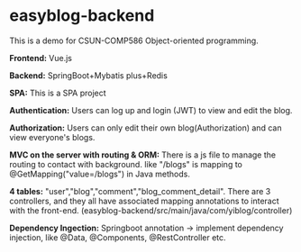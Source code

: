 # easyblog-backend
This is a demo for CSUN-COMP586 Object-oriented programming.

**Frontend:** Vue.js

**Backend:** SpringBoot+Mybatis plus+Redis

**SPA:** This is a SPA project

**Authentication:** Users can log up and login (JWT) to view and edit the blog.

**Authorization:** Users can only edit their own blog(Authorization) and can view everyone's blogs. 

**MVC on the server with routing & ORM:** There is a js file to manage the routing to contact with background. 
like "/blogs" is mapping to @GetMapping("value=/blogs") in Java methods. 

**4 tables:**
"user","blog","comment","blog_comment_detail".
There are 3 controllers, and they all have associated mapping annotations to interact with the front-end. (easyblog-backend/src/main/java/com/yiblog/controller) 

**Dependency Ingection:** Springboot annotation -> implement dependency injection, like @Data, @Components, @RestController etc.